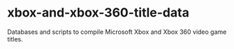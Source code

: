 # xbox-and-xbox-360-title-data
Databases and scripts to compile Microsoft Xbox and Xbox 360 video game titles.
